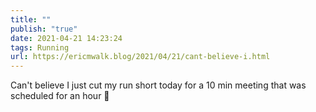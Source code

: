 ```yaml
---
title: ""
publish: "true"
date: 2021-04-21 14:23:24
tags: Running
url: https://ericmwalk.blog/2021/04/21/cant-believe-i.html
---
```


Can't believe I just cut my run short today for a 10 min meeting that was scheduled for an hour 🤦